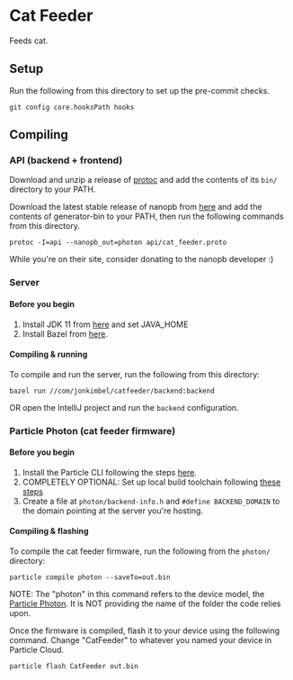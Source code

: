 # Cat Feeder

Feeds cat.

## Setup

Run the following from this directory to set up the pre-commit checks.

```
git config core.hooksPath hooks
```

## Compiling

### API (backend + frontend)

Download and unzip a release of
[protoc](https://github.com/protocolbuffers/protobuf/releases) and add the
contents of its `bin/` directory to your PATH.

Download the latest stable release of nanopb from
[here](https://jpa.kapsi.fi/nanopb/) and add the contents of generator-bin to
your PATH, then run the following commands from this directory.

```
protoc -I=api --nanopb_out=photon api/cat_feeder.proto
```

While you're on their site, consider donating to the nanopb developer :)

### Server

#### Before you begin

1.  Install JDK 11 from [here](https://www.oracle.com/technetwork/java/javase/downloads/jdk11-downloads-5066655.html) and set JAVA_HOME
1.  Install Bazel from
[here](https://docs.bazel.build/versions/master/install-windows.html#installing-menu).

#### Compiling & running

To compile and run the server, run the following from this directory:

```
bazel run //com/jonkimbel/catfeeder/backend:backend
```

OR open the IntelliJ project and run the `backend` configuration.

### Particle Photon (cat feeder firmware)

#### Before you begin

1.  Install the Particle CLI following the steps
    [here](https://docs.particle.io/tutorials/developer-tools/cli/).
1.  COMPLETELY OPTIONAL: Set up local build toolchain following
    [these steps](https://docs.particle.io/tutorials/developer-tools/cli/#compile-and-flash-code-locally)
1.  Create a file at `photon/backend-info.h` and `#define BACKEND_DOMAIN` to the
    domain pointing at the server you're hosting.

#### Compiling & flashing

To compile the cat feeder firmware, run the following from the `photon/`
directory:

```
particle compile photon --saveTo=out.bin
```

NOTE: The "photon" in this command refers to the device model, the
[Particle Photon](https://store.particle.io/collections/wifi/products/photon).
It is NOT providing the name of the folder the code relies upon.

Once the firmware is compiled, flash it to your device using the following
command. Change "CatFeeder" to whatever you named your device in Particle Cloud.

```
particle flash CatFeeder out.bin
```
